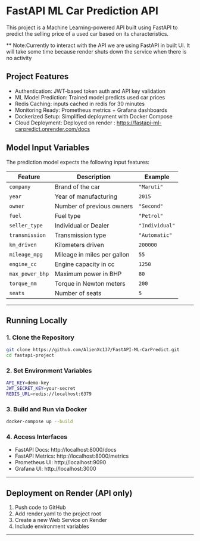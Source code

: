 # FastAPI ML Car Prediction API
This project is a Machine Learning-powered API built using FastAPI to predict the selling price of a used car based on its characteristics.

** Note:Currently to interact with the API we are using FastAPI in built UI. It will take some time because render shuts down the service when there is no activity

## Project Features
* Authentication: JWT-based token auth and API key validation
* ML Model Prediction: Trained model predicts used car prices
* Redis Caching: inputs cached in redis for 30 minutes
* Monitoring Ready: Prometheus metrics + Grafana dashboards
* Dockerized Setup: Simplified deployment with Docker Compose
* Cloud Deployment: Deployed on render : https://fastapi-ml-carpredict.onrender.com/docs

## Model Input Variables

The prediction model expects the following input features:

| Feature           | Description                          | Example         |
|------------------|--------------------------------------|-----------------|
| `company`         | Brand of the car                     | `"Maruti"`      |
| `year`            | Year of manufacturing                | `2015`          |
| `owner`           | Number of previous owners            | `"Second"`      |
| `fuel`            | Fuel type                            | `"Petrol"`      |
| `seller_type`     | Individual or Dealer                 | `"Individual"`  |
| `transmission`    | Transmission type                    | `"Automatic"`   |
| `km_driven`       | Kilometers driven                    | `200000`        |
| `mileage_mpg`     | Mileage in miles per gallon          | `55`            |
| `engine_cc`       | Engine capacity in cc                | `1250`          |
| `max_power_bhp`   | Maximum power in BHP                 | `80`            |
| `torque_nm`       | Torque in Newton meters              | `200`           |
| `seats`           | Number of seats                      | `5`             |

---

## Running Locally

### 1. Clone the Repository

```bash
git clone https://github.com/AlienXc137/FastAPI-ML-CarPredict.git
cd fastapi-project
```

### 2. Set Environment Variables

```bash
API_KEY=demo-key
JWT_SECRET_KEY=your-secret
REDIS_URL=redis://localhost:6379
```

### 3. Build and Run via Docker

```bash
docker-compose up --build
```

### 4. Access Interfaces

- FastAPI Docs: http://localhost:8000/docs
- FastAPI Metrics: http://localhost:8000/metrics
- Prometheus UI: http://localhost:9090
- Grafana UI: http://localhost:3000

---

## Deployment on Render (API only)

1. Push code to GitHub
2. Add render.yaml to the project root
3. Create a new Web Service on Render
4. Include environment variables

---
